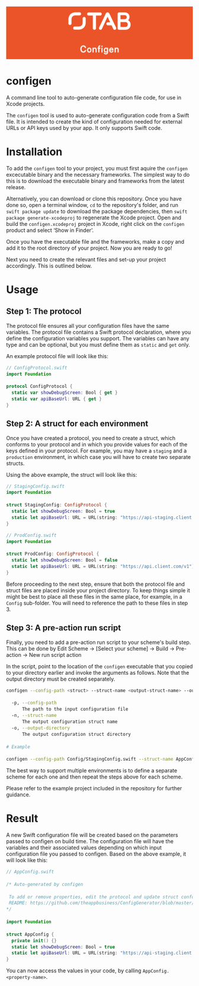![The App Business](Assets/logo.png)

# configen

A command line tool to auto-generate configuration file code, for use in Xcode projects.

The `configen` tool is used to auto-generate configuration code from a Swift file. It is intended to
create the kind of configuration needed for external URLs or API keys used by your app. It only supports Swift code.

# Installation

To add the `configen` tool to your project, you must first aquire the `configen` excecutable binary and the necessary frameworks. The simplest way to do this is to download the executable binary and frameworks from the latest release.

Alternatively, you can download or clone this repository. Once you have done so, open a terminal window, `cd` to the repository's folder, and run `swift package update` to download the package dependencies, then `swift package generate-xcodeproj` to regenerate the Xcode project. Open and build the `configen.xcodeproj` project in Xcode, right click on the `configen` product and select ‘Show in Finder’.

Once you have the executable file and the frameworks, make a copy and add it to the root directory of your project. Now you are ready to go! 

Next you need to create the relevant files and set-up your project accordingly. This is outlined below.

# Usage

## Step 1: The protocol

The protocol file ensures all your configuration files have the same variables. The protocol file contains a Swift protocol declaration, where you define the configuration variables you support. The variables can have any type and can be optional, but you must define them as `static` and `get` only.

An example protocol file will look like this:

```swift
// ConfigProtocol.swift
import Foundation

protocol ConfigProtocol {
  static var showDebugScreen: Bool { get }
  static var apiBaseUrl: URL { get }
}
```

## Step 2: A struct for each environment

Once you have created a protocol, you need to create a struct, which conforms to your protocol and in which you provide values for each of the keys defined in your protocol. For example, you may have a `staging` and a `production` environment, in which case you will have to create two separate structs.

Using the above example, the struct will look like this: 

```swift
// StagingConfig.swift
import Foundation

struct StagingConfig: ConfigProtocol {
  static let showDebugScreen: Bool = true
  static let apiBaseUrl: URL = URL(string: "https://api-staging.client.com/v1")!
}
```

```swift
// ProdConfig.swift
import Foundation

struct ProdConfig: ConfigProtocol {
  static let showDebugScreen: Bool = false
  static let apiBaseUrl: URL = URL(string: "https://api.client.com/v1")!
}
```

Before proceeding to the next step, ensure that both the protocol file and struct files are placed inside your project directory. To keep things simple it might be best to place all these files in the same place, for example, in a `Config` sub-folder. You will need to reference the path to these files in step 3. 

## Step 3: A pre-action run script

Finally, you need to add a pre-action run script to your scheme's build step. This can be done by Edit Scheme -> [Select your scheme] -> Build -> Pre-action -> New run script action

In the script, point to the location of the `configen` executable that you copied to your directory earlier and invoke the arguments as follows. Note that the output directory must be created separately.

```sh
configen --config-path <struct> --struct-name <output-struct-name> --output-directory <output-directory>

  -p, --config-path
      The path to the input configuration file
  -n, --struct-name
      The output configuration struct name
  -o, --output-directory
      The output configuration struct directory

# Example

configen --config-path Config/StagingConfig.swift --struct-name AppConfig --output-directory Config

```

The best way to support multiple environments is to define a separate scheme for each one and then repeat the steps above for each scheme.

Please refer to the example project included in the repository for further guidance.

# Result

A new Swift configuration file will be created based on the parameters passed to configen on build time. The configuration file will have the variables and their associated values depending on which input configuration file you passed to configen. Based on the above example, it will look like this:

```swift
// AppConfig.swift

/* Auto-generated by configen

 To add or remove properties, edit the protocol and update struct conformance.
 README: https://github.com/theappbusiness/ConfigGenerator/blob/master/README.md
*/

import Foundation

struct AppConfig {
  private init() {}
  static let showDebugScreen: Bool = true
  static let apiBaseUrl: URL = URL(string: "https://api-staging.client.com/v1")!
}
```

You can now access the values in your code, by calling `AppConfig.<property-name>`.
